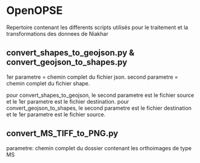 # OpenOPSE
Repertoire contenant les differents scripts utilisés pour le traitement et la transformations des donnees de Niakhar

## convert_shapes_to_geojson.py & convert_geojson_to_shapes.py
1er parametre = chemin complet du fichier json.
second parametre = chemin complet du fichier shape.

pour convert_shapes_to_geojson, le second parametre est le fichier source et le 1er parametre est le fichier destination.
pour convert_geojson_to_shapes, le second parametre est le fichier destination et le 1er parametre est le fichier source.

## convert_MS_TIFF_to_PNG.py
parametre: chemin complet du dossier contenant les orthoimages de type MS

